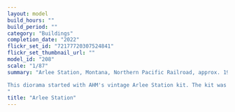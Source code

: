 ```yaml
---
layout: model
build_hours: ""
build_period: ""
category: "Buildings"
completion_date: "2022"
flickr_set_id: "72177720307524841"
flickr_set_thumbnail_url: ""
model_id: "208"
scale: "1/87"
summary: "Arlee Station, Montana, Northern Pacific Railroad, approx. 1950s, HO (1/87) scale, [Built 2021-22]

This diorama started with AHM's vintage Arlee Station kit. The kit was an ill-fitting, snap-together item. I had to separate all the window frames and doors to get them to fit properly.  Misalignment of the mould halves was also a major problem. When I finished the station, The model looked bare and uninteresting so I extended the base, added a section of railway track and some Preiser figures.
"
title: "Arlee Station"
---
```



